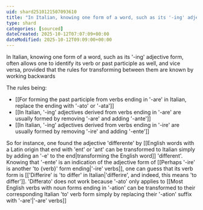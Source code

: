```yaml
---
uid: shard2510121507093610
title: "In Italian, knowing one form of a word, such as its '-ing' adjective form, often allows one to identify its verb or past participle as well, and vice versa, provided that the rules for transforming between them are known by working backwards"
type: shard
categories: [sourced]
dateCreated: 2025-10-12T07:07:09+00:00
dateModified: 2025-10-12T09:09:00+00:00
---
```

In Italian, knowing one form of a word, such as its '-ing' adjective form, often allows one to identify its verb or past participle as well, and vice versa, provided that the rules for transforming between them are known by working backwards

The rules being:
- [[For forming the past participle from verbs ending in '-are' in Italian, replace the ending with '-ato' or '-ata']]
- [[In Italian, '-ing' adjectives derived from verbs ending in '-are' are usually formed by removing '-are' and adding '-ante']]
- [[In Italian, '-ing' adjectives derived from verbs ending in '-ire' are usually formed by removing '-ire' and adding '-ente']]


So for instance, one found the adjective 'differente' by [[English words with a Latin origin that end with 'ent' or 'ant' can be transformed to Italian simply by adding an '-e' to the end|transforming the English word]] 'different'. Knowing that '-ente' is an indication of the adjective form of [[Perhaps '-ire' is another 'to {verb}' form ending|'-ire' verbs]], one can guess that its verb form is [['Differire' is 'to differ' in Italian|'differire', and indeed, this means 'to differ']]. 'Differato' does not work because '-ato' only applies to [[Most English verbs with noun forms ending in '-ation' can be transformed to their corresponding Italian 'to' verb form simply by replacing their '-ation' suffix with '-are'|'-are' verbs]]